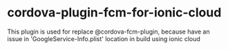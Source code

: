 # cordova-plugin-fcm-for-ionic-cloud
This plugin is used for replace @cordova-fcm-plugin, because have an issue in 'GoogleService-Info.plist' location in build using ionic cloud
